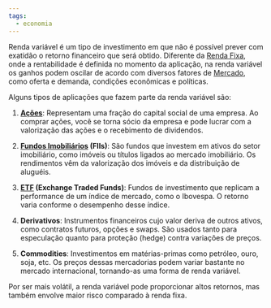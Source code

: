 ```yaml
---
tags:
  - economia
---
```

Renda variável é um tipo de investimento em que não é possível prever com exatidão o retorno financeiro que será obtido. Diferente da [Renda Fixa](Renda%20Fixa.md), onde a rentabilidade é definida no momento da aplicação, na renda variável os ganhos podem oscilar de acordo com diversos fatores de [Mercado](Mercado.md), como oferta e demanda, condições econômicas e políticas.

Alguns tipos de aplicações que fazem parte da renda variável são:

1. **[Ações](Ações.md)**: Representam uma fração do capital social de uma empresa. Ao comprar ações, você se torna sócio da empresa e pode lucrar com a valorização das ações e o recebimento de dividendos.
   
2. **[Fundos Imobiliários](Fundos%20Imobiliários.md) (FIIs)**: São fundos que investem em ativos do setor imobiliário, como imóveis ou títulos ligados ao mercado imobiliário. Os rendimentos vêm da valorização dos imóveis e da distribuição de aluguéis.

3. **[ETF](ETF.md) (Exchange Traded Funds)**: Fundos de investimento que replicam a performance de um índice de mercado, como o Ibovespa. O retorno varia conforme o desempenho desse índice.

4. **Derivativos**: Instrumentos financeiros cujo valor deriva de outros ativos, como contratos futuros, opções e swaps. São usados tanto para especulação quanto para proteção (hedge) contra variações de preços.

5. **Commodities**: Investimentos em matérias-primas como petróleo, ouro, soja, etc. Os preços dessas mercadorias podem variar bastante no mercado internacional, tornando-as uma forma de renda variável.

Por ser mais volátil, a renda variável pode proporcionar altos retornos, mas também envolve maior risco comparado à renda fixa.